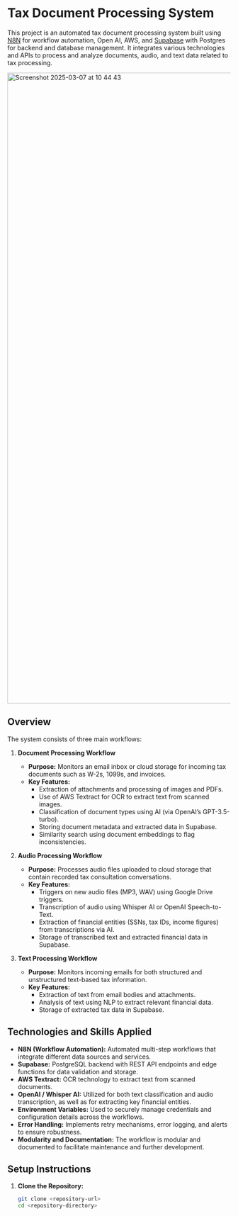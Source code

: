 # Tax Document Processing System

This project is an automated tax document processing system built using [N8N](https://n8n.io/) for workflow automation, Open AI, AWS, and [Supabase](https://supabase.com/) with Postgres for backend and database management. It integrates various technologies and APIs to process and analyze documents, audio, and text data related to tax processing.

<img width="1424" alt="Screenshot 2025-03-07 at 10 44 43" src="https://github.com/user-attachments/assets/65994784-2bff-4ef5-b966-bf2e0f849af5" />

## Overview

The system consists of three main workflows:

1. **Document Processing Workflow**
   - **Purpose:** Monitors an email inbox or cloud storage for incoming tax documents such as W-2s, 1099s, and invoices.
   - **Key Features:**
     - Extraction of attachments and processing of images and PDFs.
     - Use of AWS Textract for OCR to extract text from scanned images.
     - Classification of document types using AI (via OpenAI’s GPT-3.5-turbo).
     - Storing document metadata and extracted data in Supabase.
     - Similarity search using document embeddings to flag inconsistencies.

2. **Audio Processing Workflow**
   - **Purpose:** Processes audio files uploaded to cloud storage that contain recorded tax consultation conversations.
   - **Key Features:**
     - Triggers on new audio files (MP3, WAV) using Google Drive triggers.
     - Transcription of audio using Whisper AI or OpenAI Speech-to-Text.
     - Extraction of financial entities (SSNs, tax IDs, income figures) from transcriptions via AI.
     - Storage of transcribed text and extracted financial data in Supabase.

3. **Text Processing Workflow**
   - **Purpose:** Monitors incoming emails for both structured and unstructured text-based tax information.
   - **Key Features:**
     - Extraction of text from email bodies and attachments.
     - Analysis of text using NLP to extract relevant financial data.
     - Storage of extracted tax data in Supabase.

## Technologies and Skills Applied

- **N8N (Workflow Automation):** Automated multi-step workflows that integrate different data sources and services.
- **Supabase:** PostgreSQL backend with REST API endpoints and edge functions for data validation and storage.
- **AWS Textract:** OCR technology to extract text from scanned documents.
- **OpenAI / Whisper AI:** Utilized for both text classification and audio transcription, as well as for extracting key financial entities.
- **Environment Variables:** Used to securely manage credentials and configuration details across the workflows.
- **Error Handling:** Implements retry mechanisms, error logging, and alerts to ensure robustness.
- **Modularity and Documentation:** The workflow is modular and documented to facilitate maintenance and further development.

## Setup Instructions

1. **Clone the Repository:**
   ```bash
   git clone <repository-url>
   cd <repository-directory>
